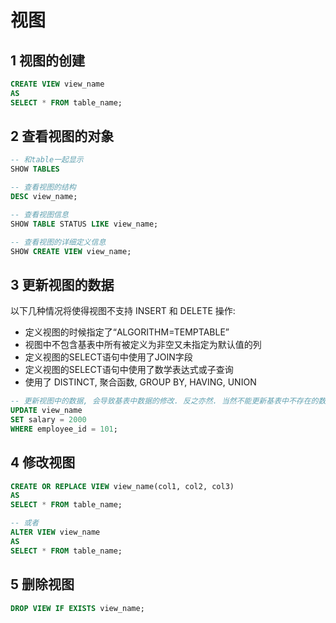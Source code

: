 # 视图


## 1 视图的创建

```sql
CREATE VIEW view_name
AS
SELECT * FROM table_name;
```

## 2 查看视图的对象

```sql
-- 和table一起显示
SHOW TABLES

-- 查看视图的结构
DESC view_name;

-- 查看视图信息
SHOW TABLE STATUS LIKE view_name;

-- 查看视图的详细定义信息
SHOW CREATE VIEW view_name;
```

## 3 更新视图的数据

以下几种情况将使得视图不支持 INSERT 和 DELETE 操作:
- 定义视图的时候指定了“ALGORITHM=TEMPTABLE”
- 视图中不包含基表中所有被定义为非空又未指定为默认值的列
- 定义视图的SELECT语句中使用了JOIN字段
- 定义视图的SELECT语句中使用了数学表达式或子查询
- 使用了 DISTINCT, 聚合函数, GROUP BY, HAVING, UNION

```sql
-- 更新视图中的数据, 会导致基表中数据的修改. 反之亦然. 当然不能更新基表中不存在的数据, 比如 view 中包含聚合函数的结果
UPDATE view_name
SET salary = 2000
WHERE employee_id = 101;
```

## 4 修改视图

```sql
CREATE OR REPLACE VIEW view_name(col1, col2, col3)
AS
SELECT * FROM table_name;

-- 或者
ALTER VIEW view_name
AS
SELECT * FROM table_name;
```

## 5 删除视图

```sql
DROP VIEW IF EXISTS view_name;
```
